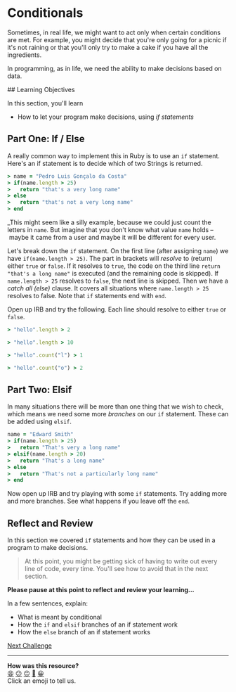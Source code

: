 # Conditionals

Sometimes, in real life, we might want to act only when certain conditions are met. For example, you might decide that you're only going for a picnic if it's not raining or that you'll only try to make a cake if you have all the ingredients.

<!-- OMITTED -->

In programming, as in life, we need the ability to make decisions based on data.

## Learning Objectives

In this section, you'll learn

- How to let your program make decisions, using _if statements_

## Part One: If / Else

A really common way to implement this in Ruby is to use an `if` statement.  Here's an if statement is to decide which of two Strings is returned.

```ruby
> name = "Pedro Luis Gonçalo da Costa"
> if(name.length > 25)
>   return "that's a very long name"
> else
>   return "that's not a very long name"
> end
```

_This might seem like a silly example, because we could just count the letters in `name`. But imagine that you don't know what value `name` holds – maybe it came from a user and maybe it will be different for every user.

Let's break down the `if` statement. On the first line (after assigning `name`) we have `if(name.length > 25)`. The part in brackets will _resolve_ to (return) either `true` or `false`. If it resolves to `true`, the code on the third line `return "that's a long name"` is executed (and the remaining code is skipped). If `name.length > 25` resolves to `false`, the next line is skipped. Then we have a _catch all (else)_ clause. It covers all situations where `name.length > 25` resolves to false. Note that `if` statements end with `end`.

<!-- OMITTED -->

Open up IRB and try the following. Each line should resolve to either `true` or `false`.

```ruby
> "hello".length > 2
```

```ruby
> "hello".length > 10
```

```ruby
> "hello".count("l") > 1
```

```ruby
> "hello".count("o") > 2
```

## Part Two: Elsif

In many situations there will be more than one thing that we wish to check, which means we need some more _branches_ on our `if` statement. These can be added using `elsif`.

```ruby
name = "Edward Smith"
> if(name.length > 25)
>   return "That's very a long name"
> elsif(name.length > 20)
>   return "That's a long name"
> else
>   return "That's not a particularly long name"
> end
```

Now open up IRB and try playing with some `if` statements. Try adding more and more branches. See what happens if you leave off the `end`.

## Reflect and Review

In this section we covered `if` statements and how they can be used in a program to make decisions.

> At this point, you might be getting sick of having to write out every line of code, every time. You'll see how to avoid that in the next section.

**Please pause at this point to reflect and review your learning...**

In a few sentences, explain:
- What is meant by conditional
- How the `if` and `elsif` branches of an if statement work
- How the `else` branch of an if statement works


[Next Challenge](07_executing_ruby_files.md)

<!-- BEGIN GENERATED SECTION DO NOT EDIT -->

---

**How was this resource?**  
[😫](https://airtable.com/shrUJ3t7KLMqVRFKR?prefill_Repository=makersacademy/ruby_foundations&prefill_File=chapter1/06_conditionals.md&prefill_Sentiment=😫) [😕](https://airtable.com/shrUJ3t7KLMqVRFKR?prefill_Repository=makersacademy/ruby_foundations&prefill_File=chapter1/06_conditionals.md&prefill_Sentiment=😕) [😐](https://airtable.com/shrUJ3t7KLMqVRFKR?prefill_Repository=makersacademy/ruby_foundations&prefill_File=chapter1/06_conditionals.md&prefill_Sentiment=😐) [🙂](https://airtable.com/shrUJ3t7KLMqVRFKR?prefill_Repository=makersacademy/ruby_foundations&prefill_File=chapter1/06_conditionals.md&prefill_Sentiment=🙂) [😀](https://airtable.com/shrUJ3t7KLMqVRFKR?prefill_Repository=makersacademy/ruby_foundations&prefill_File=chapter1/06_conditionals.md&prefill_Sentiment=😀)  
Click an emoji to tell us.

<!-- END GENERATED SECTION DO NOT EDIT -->
